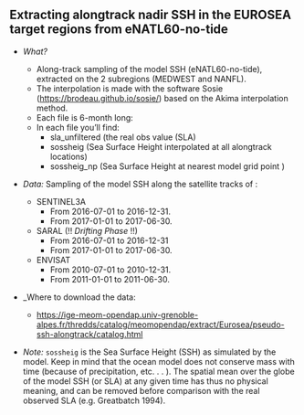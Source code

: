 ## Extracting alongtrack nadir SSH in the EUROSEA target regions from eNATL60-no-tide

* _What?_ 
  - Along-track sampling of the model SSH (eNATL60-no-tide), extracted on the 2 subregions (MEDWEST and NANFL). 
  - The interpolation is made with the software Sosie (https://brodeau.github.io/sosie/) based on  the Akima interpolation method.
  - Each file is 6-month long:
  - In each file you’ll find:
    - sla_unfiltered (the real obs value (SLA)
    - sossheig (Sea Surface Height interpolated at all alongtrack locations)
    - sossheig_np (Sea Surface Height at nearest model grid point )

* _Data:_
Sampling of the model SSH along the satellite tracks of :
  - SENTINEL3A
    - From 2016-07-01 to 2016-12-31.
    - From 2017-01-01 to 2017-06-30.
  - SARAL (!! _Drifting Phase_ !!)
    - From 2016-07-01 to 2016-12-31 
    - From 2017-01-01 to 2017-06-30.
  - ENVISAT
    - From 2010-07-01 to 2010-12-31.
    - From 2011-01-01 to 2011-06-30.

* _Where to download the data:
  - https://ige-meom-opendap.univ-grenoble-alpes.fr/thredds/catalog/meomopendap/extract/Eurosea/pseudo-ssh-alongtrack/catalog.html

* _Note:_ `sossheig`  is the Sea Surface Height (SSH) as simulated by the  model. Keep in mind that the ocean model does not conserve mass with time (because of precipitation, etc. . . ). The spatial mean over the globe of the model SSH (or SLA) at any given time has thus no physical meaning, and can be removed before comparison with the real observed SLA (e.g. Greatbatch 1994).
